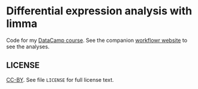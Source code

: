 # Differential expression analysis with limma

Code for my [DataCamp course][dc-limma]. See the companion [workflowr
website][site] to see the analyses.

## LICENSE

[CC-BY][]. See file `LICENSE` for full license text.

[CC-BY]: https://creativecommons.org/licenses/by/4.0
[dc-limma]: https://www.datacamp.com/courses/differential-expression-analysis-in-r-with-limma
[site]: https://jdblischak.github.io/dc-bioc-limma/
